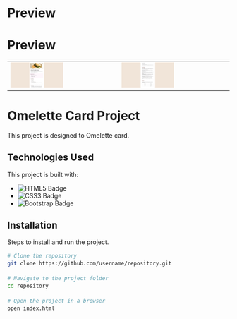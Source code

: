 # Preview
# Preview

<table>
  <tr>
    <td>
      <img src="./preview-1.png" alt="Project Preview 1" width="50%" />
    </td>
    <td>
      <img src="./preview-2.png" alt="Project Preview 2" width="50%" />
    </td>
  </tr>
</table>


# Omelette Card Project
This project is designed to Omelette card.

## Technologies Used
This project is built with:
- ![HTML5 Badge](https://img.shields.io/badge/HTML5-E34F26?style=for-the-badge&logo=html5&logoColor=white)
- ![CSS3 Badge](https://img.shields.io/badge/CSS3-1572B6?style=for-the-badge&logo=css3&logoColor=white)
- ![Bootstrap Badge](https://img.shields.io/badge/Bootstrap-563D7C?style=for-the-badge&logo=bootstrap&logoColor=white)



## Installation
Steps to install and run the project.

```bash
# Clone the repository
git clone https://github.com/username/repository.git

# Navigate to the project folder
cd repository

# Open the project in a browser
open index.html
